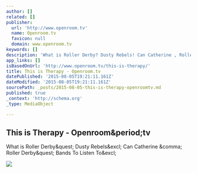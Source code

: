 ```yaml
---
author: []
related: []
publisher:
  url: 'http://www.openroom.tv'
  name: Openroom.tv
  favicon: null
  domain: www.openroom.tv
keywords: []
description: 'What is Roller Derby? Dusty Rebels! Can Catherine , Roller Derby? Bands To Listen To!'
app_links: []
isBasedOnUrl: 'http://www.openroom.tv/this-is-therapy/'
title: This is Therapy - Openroom.tv
datePublished: '2015-08-05T19:21:11.161Z'
dateModified: '2015-08-05T19:21:11.161Z'
sourcePath: _posts/2015-08-05-this-is-therapy-openroomtv.md
published: true
_context: 'http://schema.org'
_type: MediaObject

---
```

<article style=""><h1>This is Therapy - Openroom&amp;period;tv</h1><p>What is Roller Derby&amp;quest; Dusty Rebels&amp;excl; Can Catherine &amp;comma; Roller Derby&amp;quest; Bands To Listen To&amp;excl;</p><img src="http://www.openroom.tv/wp-content/uploads/img-collections/this-is-therapy/screen-shot-2015-08-05-at-12.26.55-pm.png" /></article>